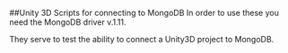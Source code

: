 ##Unity 3D Scripts for connecting to MongoDB
In order to use these you need the MongoDB driver v.1.11.

They serve to test the ability to connect a Unity3D project to MongoDB.